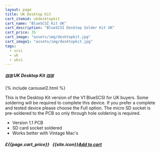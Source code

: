 ```yaml
---
layout: page
title: UK Desktop Kit
cart_itemid: ukdesktopkit
cart_name: "BlueSCSI Kit UK"
cart_description: "BlueSCSI Desktop Solder Kit UK"
cart_price: 35
cart_image: "assets/img/desktopkit.jpg"
cart_image1: "assets/img/desktopkit.jpg"
tags: 
  - scsi
  - uk
  - ukv1
---
```


##### 🇬🇧 UK Desktop Kit 🇬🇧

{% include carousel2.html %}

This is the Desktop Kit version of the V1 BlueSCSI for UK buyers. Some soldering will be required to complete this device. If you prefer a complete and tested device please choose the Full option. The micro SD socket is pre-soldered to the PCB so only through hole soldering is required.

* Version 1.1 PCB
* SD card socket soldered
* Works better with Vintage Mac's 

##### £{{page.cart_price}} &nbsp; {{site.icon}}[Add to cart](/cart#{{page.cart_itemid}})